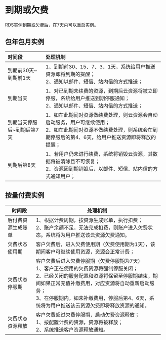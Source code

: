 # 到期或欠费

RDS实例到期或欠费后，在7天内可以重启实例。

## 包年包月实例

| 时间段                     | 处理机制                                                     |
| :------------------------- | :----------------------------------------------------------- |
| 到期前30天~到期前1天       | 1、到期前30、15、7、3、1天，系统给用户推送资源即将到期的提醒； <br>    2、通知以邮件、短信、站内信的方式推送； |
| 到期当天                   | 1、对已到期未续费的资源，到期后云资源将被立即停服，系统给用户推送到期停服通知；<br>2、通知以邮件、短信、站内信的方式推送； |
| 到期当天停服后~到期后第7天 | 1、如在此期间对资源做续费处理，则云资源会自动启动服务，用户可继续使用；<br>2、如在此期间对资源不做续费处理，则系统会在到期停服后的第4、6天，给用户推送资源即将释放的提醒； |
| 到期后第8天                | 1、若用户仍未进行续费，系统将销毁云资源，其数据将被清除且不可恢复；<br>2、资源因到期销毁后，以邮件、短信、站内信的方式通知用户； |

## 按量付费实例



| 时间段             | 处理机制                                                     |
| ------------------ | ------------------------------------------------------------ |
| 后付费资源生成账单 | 1、根据计费周期，按资源生成账单，执行扣费； <br>    2、账户余额不足，无法完成扣费，则账户进入欠费状态。系统将为用户推送该云资源欠费通知。 |
| 欠费状态使用期     | 客户欠费后，进入欠费使用期（欠费使用期为1天），该期间客户可继续使用资源，资源会正常计费； |
| 欠费状态停服期     | 客户欠费后进入欠费停服期（欠费停服期为7天）<br>1、客户正在使用的欠费资源将强制停服关闭；<br>2、已经关闭的服务配置和资源将保留至停服期结束，期间如果正常充值补缴费用，对应资源将自动重新启动服务；<br>3、在停服期内，如未补缴费用，停服后第4、6天，系统将为用户推送该云资源欠费即将释放资源的通知。 |
| 欠费状态资源释放   | 客户欠费超过欠费停服期，启动欠费资源释放；<br>1、按配置计费的资源，资源将被释放；<br>2、系统推送客户资源释放通知。 |